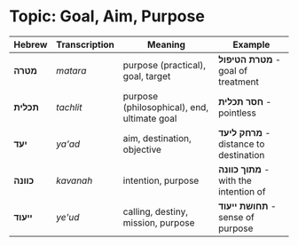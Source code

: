# Topic: Goal, Aim, Purpose

| **Hebrew** | **Transcription** | **Meaning**                   | **Example**             |
| -------------- | --------------- | --------------------------------- | ---- |
| **מטרה**           | *matara*          | purpose (practical), goal, target                      | **מטרת הטיפול** - goal of treatment |
| **תכלית**          | *tachlit*         | purpose (philosophical), end, ultimate goal       | **חסר תכלית** - pointless |
| **יעד**            | *ya'ad*           | aim, destination, objective       | **מרחק ליעד** - distance to destination |
| **כוונה**          | *kavanah*         | intention, purpose                | **מתוך כוונה** - with the intention of |
| **ייעוד**          | *ye'ud*           | calling, destiny, mission, purpose  | **תחושת ייעוד** - sense of purpose |
